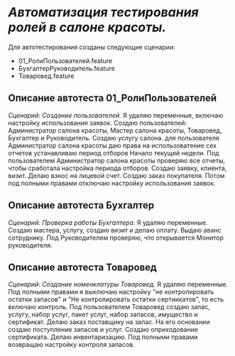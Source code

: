 # ___Автоматизация тестирования ролей в салоне красоты.___
Для автотестирования созданы следующие сценарии:
- 01_РолиПользователей.feature
- БухгалтерРуководитель.feature
- Товаровед.feature
## __Описание автотеста 01_РолиПользователей__
_Сценарий: Создание пользователей._ Я удаляю переменные, включаю настройку использования заявок. Создаю пользователей: Администратор салона красоты, Мастер салона красоты, Товаровед, Бухгалтер и Руководитель. Создаю услугу салона. для пользователя Администратор салона красоты даю права на использоватение сех отчетов  устанавливаю период отборов Начало текущей недели.
Под пользователем Администратор салона красоты проверяю все отчеты, чтобы сработала настройка периода отборов. Создаю заявку, клиента, визит. Делаю взнос на лицевой счет. Создаю заказ покупателя. 
Потом под полными правами отключаю настройку использования заявок.
## __Описание автотеста Бухгалтер__
_Сценарий: Проверка работы Бухгалтера._ Я удаляю переменные. Создаю мастера, услугу, создаю визит и делаю оплату. Выдаю аванс сотруднику.
Под Руководителем проверяю, что открывается Монитор руководителя.
## __Описание автотеста Товаровед__
_Сценарий: Создание номенклатуры Товаровед._ Я удаляю переменные. Под полными правами я выключаю настройку "не контролировать остатки запасов" и "Не контролировать остатки сертиикатов", то есть включаю контроль.
Под пользователем Товаровед создаю запас, услугу, набор услуг, пакет услуг, набор запасов, имущество и сертификат. Делаю заказ поставщику на запас. На его основании создаю поступление запасов и услуг. Создаю оприходование сертификата. Делаю инвентаризацию.
Под полными правами возвращаю настройку контроля запасов.